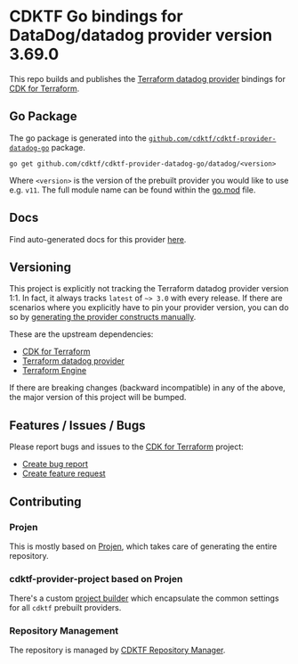 # CDKTF Go bindings for DataDog/datadog provider version 3.69.0

This repo builds and publishes the [Terraform datadog provider](https://registry.terraform.io/providers/DataDog/datadog/3.69.0/docs) bindings for [CDK for Terraform](https://cdk.tf).

## Go Package

The go package is generated into the [`github.com/cdktf/cdktf-provider-datadog-go`](https://github.com/cdktf/cdktf-provider-datadog-go) package.

`go get github.com/cdktf/cdktf-provider-datadog-go/datadog/<version>`

Where `<version>` is the version of the prebuilt provider you would like to use e.g. `v11`. The full module name can be found
within the [go.mod](https://github.com/cdktf/cdktf-provider-datadog-go/blob/main/datadog/go.mod#L1) file.

## Docs

Find auto-generated docs for this provider [here](https://github.com/cdktf/cdktf-provider-datadog/blob/main/docs/API.go.md).


## Versioning

This project is explicitly not tracking the Terraform datadog provider version 1:1. In fact, it always tracks `latest` of `~> 3.0` with every release. If there are scenarios where you explicitly have to pin your provider version, you can do so by [generating the provider constructs manually](https://cdk.tf/imports).

These are the upstream dependencies:

* [CDK for Terraform](https://cdk.tf)
* [Terraform datadog provider](https://registry.terraform.io/providers/DataDog/datadog/3.69.0)
* [Terraform Engine](https://terraform.io)

If there are breaking changes (backward incompatible) in any of the above, the major version of this project will be bumped.

## Features / Issues / Bugs

Please report bugs and issues to the [CDK for Terraform](https://cdk.tf) project:

* [Create bug report](https://cdk.tf/bug)
* [Create feature request](https://cdk.tf/feature)

## Contributing

### Projen

This is mostly based on [Projen](https://github.com/projen/projen), which takes care of generating the entire repository.

### cdktf-provider-project based on Projen

There's a custom [project builder](https://github.com/cdktf/cdktf-provider-project) which encapsulate the common settings for all `cdktf` prebuilt providers.


### Repository Management

The repository is managed by [CDKTF Repository Manager](https://github.com/cdktf/cdktf-repository-manager/).
